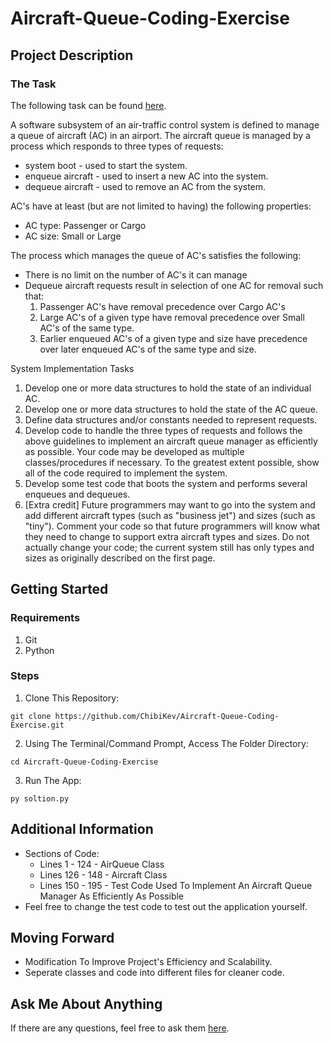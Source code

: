 # Aircraft-Queue-Coding-Exercise
## Project Description
### The Task
The following task can be found [here](ACQ_Problem.pdf).

A software subsystem of an air-traffic control system is defined to manage a queue of aircraft (AC) in an airport. The aircraft queue is managed by a process which responds to three types of requests:

- system boot - used to start the system.
- enqueue aircraft - used to insert a new AC into the system.
- dequeue aircraft - used to remove an AC from the system.

AC's have at least (but are not limited to having) the following properties:

- AC type: Passenger or Cargo
- AC size: Small or Large

The process which manages the queue of AC's satisfies the following:
- There is no limit on the number of AC's it can manage
- Dequeue aircraft requests result in selection of one AC for removal such that:
  1. Passenger AC's have removal precedence over Cargo AC's
  2. Large AC's of a given type have removal precedence over Small AC's of the same type.
  3. Earlier enqueued AC's of a given type and size have precedence over later enqueued AC's of the same type and size.

System Implementation Tasks
1. Develop one or more data structures to hold the state of an individual AC.
2. Develop one or more data structures to hold the state of the AC queue.
3. Define data structures and/or constants needed to represent requests.
4. Develop code to handle the three types of requests and follows the above
guidelines to implement an aircraft queue manager as efficiently as possible.
Your code may be developed as multiple classes/procedures if necessary. To
the greatest extent possible, show all of the code required to implement the
system.
5. Develop some test code that boots the system and performs several enqueues
and dequeues.
6. [Extra credit] Future programmers may want to go into the system and add
different aircraft types (such as "business jet") and sizes (such as "tiny").
Comment your code so that future programmers will know what they need to
change to support extra aircraft types and sizes. Do not actually change your
code; the current system still has only types and sizes as originally described on
the first page.

## Getting Started
### Requirements
1. Git
2. Python
### Steps
1. Clone This Repository:
```
git clone https://github.com/ChibiKev/Aircraft-Queue-Coding-Exercise.git
```
2. Using The Terminal/Command Prompt, Access The Folder Directory:
```
cd Aircraft-Queue-Coding-Exercise
```
3. Run The App:
```
py soltion.py
```

## Additional Information
- Sections of Code:
  - Lines 1 - 124 - AirQueue Class
  - Lines 126 - 148 - Aircraft Class
  - Lines 150 - 195 - Test Code Used To Implement An Aircraft Queue Manager As Efficiently As Possible
- Feel free to change the test code to test out the application yourself.
## Moving Forward
- Modification To Improve Project's Efficiency and Scalability.
- Seperate classes and code into different files for cleaner code.
## Ask Me About Anything
If there are any questions, feel free to ask them [here](https://github.com/ChibiKev/Aircraft-Queue-Coding-Exercise/issues).
